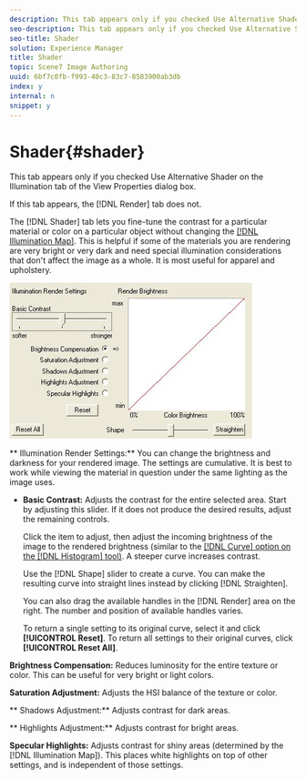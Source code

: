 ```yaml
---
description: This tab appears only if you checked Use Alternative Shader on the Illumination tab of the View Properties dialog box.
seo-description: This tab appears only if you checked Use Alternative Shader on the Illumination tab of the View Properties dialog box.
seo-title: Shader
solution: Experience Manager
title: Shader
topic: Scene7 Image Authoring
uuid: 6bf7c0fb-f993-40c3-83c7-8583900ab3db
index: y
internal: n
snippet: y
---
```


# Shader{#shader}

This tab appears only if you checked Use Alternative Shader on the Illumination tab of the View Properties dialog box.

If this tab appears, the [!DNL Render] tab does not.

The [!DNL Shader] tab lets you fine-tune the contrast for a particular material or color on a particular object without changing the [ [!DNL Illumination Map]](../../../c-vat-work-illum-pg/c-vat-abt-illum-pg/c-vat-illum-maps.md#concept-3243a49c92dd4491947481d339d12f3f). This is helpful if some of the materials you are rendering are very bright or very dark and need special illumination considerations that don't affect the image as a whole. It is most useful for apparel and upholstery.

![](assets/illum_render.png)

** Illumination Render Settings:** You can change the brightness and darkness for your rendered image. The settings are cumulative. It is best to work while viewing the material in question under the same lighting as the image uses.

* **Basic Contrast:** Adjusts the contrast for the entire selected area. Start by adjusting this slider. If it does not produce the desired results, adjust the remaining controls.

  Click the item to adjust, then adjust the incoming brightness of the image to the rendered brightness (similar to the [ [!DNL Curve] option on the [!DNL Histogram] tool)](t_vat_histogram_curves_option.md#task_10B6FA53EC0F4FE98ACC5097E2A67D21). A steeper curve increases contrast.

  Use the [!DNL Shape] slider to create a curve. You can make the resulting curve into straight lines instead by clicking [!DNL Straighten].

  You can also drag the available handles in the [!DNL Render] area on the right. The number and position of available handles varies.

  To return a single setting to its original curve, select it and click **[!UICONTROL Reset]**. To return all settings to their original curves, click **[!UICONTROL Reset All]**.

**Brightness Compensation:** Reduces luminosity for the entire texture or color. This can be useful for very bright or light colors.

**Saturation Adjustment:** Adjusts the HSI balance of the texture or color.

** Shadows Adjustment:** Adjusts contrast for dark areas.

** Highlights Adjustment:** Adjusts contrast for bright areas.

**Specular Highlights:** Adjusts contrast for shiny areas (determined by the [!DNL Illumination Map]). This places white highlights on top of other settings, and is independent of those settings. 
